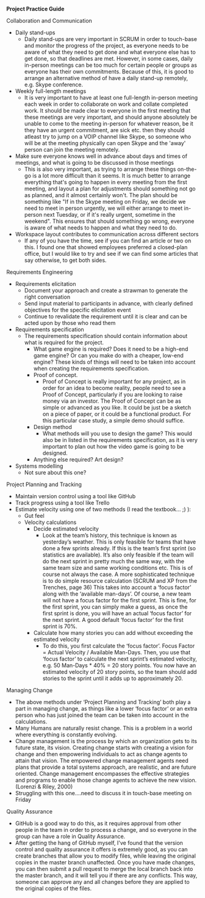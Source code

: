 **Project Practice Guide**

Collaboration and Communication
* Daily stand-ups
  * Daily stand-ups are very important in SCRUM in order to touch-base and monitor the progress of the project, as everyone needs to be aware of what they need to get done and what everyone else has to get done, so that deadlines are met. However, in some cases, daily in-person meetings can be too much for certain people or groups as everyone has their own commitments. Because of this, it is good to arrange an alternative method of have a daily stand-up remotely, e.g. Skype conference.
* Weekly full-length meetings
  * It is very important to have at least one full-length in-person meeting each week in order to collaborate on work and collate completed work. It should be made clear to everyone in the first meeting that these meetings are very important, and should anyone absolutely be unable to come to the meeting in-person for whatever reason, be it they have an urgent commitment, are sick etc. then they should atleast try to jump on a VOIP channel like Skype, so someone who will be at the meeting physically can open Skype and the 'away' person can join the meeting remotely.
* Make sure everyone knows well in advance about days and times of meetings, and what is going to be discussed in those meetings
  * This is also very important, as trying to arrange these things on-the-go is a lot more difficult than it seems. It is much better to arrange everything that's going to happen in every meeting from the first meeting, and layout a plan for adjustments should something not go as planned, and it almost certainly won't. The plan should be something like "If in the Skype meeting on Friday, we decide we need to meet in person urgently, we will either arrange to meet in-person next Tuesday, or if it's really urgent, sometime in the weekend". This ensures that should something go wrong, everyone is aware of what needs to happen and what they need to do. 
* Workspace layout contributes to communication across different sectors
  * If any of you have the time, see if you can find an article or two on this. I found one that showed employees preferred a closed-plan office, but I would like to try and see if we can find some articles that say otherwise, to get both sides.


Requirements Engineering
* Requirements elicitation
	* Document your approach and create a strawman to generate the right conversation
	* Send input material to participants in advance, with clearly defined objectives for the specific elicitation event
	* Continue to revalidate the requirement until it is clear and can be acted upon by those who read them
* Requirements specification
	* The requirements specification should contain information about what is required for the project.
		* What game engine is required? Does it need to be a high-end game engine? Or can you make do with a cheaper, low-end engine? These kinds of things will need to be taken into account when creating the requirements specification.
		* Proof of concept.
			* Proof of Concept is really important for any project, as in order for an idea to become reality, people need to see a Proof of Concept, particularly if you are looking to raise money via an investor.
			The Proof of Concept can be as simple or advanced as you like. It could be just be a sketch on a piece of paper, or it could be a functional product. For this particular case study, a simple demo should suffice.
		* Design method
			* What methods will you use to design the game? This would also be in listed in the requirements specification, as it is very important to plan out how the video game is going to be designed.
		* Anything else required? Art design?
* Systems modelling
	* Not sure about this one?



Project Planning and Tracking
* Maintain version control using a tool like GitHub
* Track progress using a tool like Trello
* Estimate velocity using one of two methods (I read the textbook… ;) ):
    * Gut feel
    * Velocity calculations
      * Decide estimated velocity
        * Look at the team’s history, this technique is known as yesterday’s weather. This is only feasible for teams that have done a few sprints already. If this is the team’s first sprint (so statistics are available). It’s also only feasible if the team will do the next sprint in pretty much the same way, with the same team size and same working conditions etc. This is of course not always the case.
          A more sophisticated technique is to do simple resource calculation (SCRUM and XP from the Trenches, page 36)
          This takes into account a ‘focus factor’ along with the ‘available man-days’. Of course, a new team will not have a focus factor for the first sprint. This is fine, for the first sprint, you can simply make a guess, as once the first sprint is done, you will have an actual ‘focus factor’ for the next sprint. A good default ‘focus factor’ for the first sprint is 70%.
      * Calculate how many stories you can add without exceeding the estimated velocity
        * To do this, you first calculate the ‘focus factor’. Focus Factor = Actual Velocity / Available Man-Days.
          Then, you use that ‘focus factor’ to calculate the next sprint’s estimated velocity, e.g. 50 Man-Days * 40% = 20 story points.
          You now have an estimated velocity of 20 story points, so the team should add stories to the sprint until it adds up to approximately 20.

Managing Change
* The above methods under ‘Project Planning and Tracking’ both play a part in managing change, as things like a lower ‘focus factor’ or an extra person who has just joined the team can be taken into account in the calculations.
* Many Humans are naturally resist change. This is a problem in a world where everything is constantly evolving. 
* Change management is the process by which an organization gets to its future state, its vision. Creating change starts with creating a vision for change and then empowering individuals to act as change agents to attain that vision. The empowered change management agents need plans that provide a total systems approach, are realistic, and are future oriented. Change management encompasses the effective strategies and programs to enable those change agents to achieve the new vision. (Lorenzi & Riley, 2000)
* Struggling with this one....need to discuss it in touch-base meeting on Friday

Quality Assurance
* GitHub is a good way to do this, as it requires approval from other people in the team in order to process a change, and so everyone in the group can have a role in Quality Assurance.
* After getting the hang of GitHub myself, I've found that the version control and quality assurance it offers is extremely good, as you can create branches that allow you to modify files, while leaving the original copies in the master branch unaffected. Once you have made changes, you can then submit a pull request to merge the local branch back into the master branch, and it will tell you if there are any conflicts. This way, someone can approve any and all changes before they are applied to the original copies of the files.
